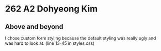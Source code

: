 # 262 A2 Dohyeong Kim

## Above and beyond
I chose custom form styling because the default styling was really ugly and was hard to look at. (line 13-45 in styles.css)